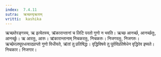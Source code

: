 ```yaml
---
index:  7.4.11
sutra:  ऋच्छत्यृऋताम्
vritti:  kashika 
---
```


ऋच्छतेरङ्गस्य, ऋ इत्येतस्य, ऋ̄कारान्तानां च लिटि परतो गुणो न भवति। ऋच्छ आनर्च्छ, आनर्च्छतुः, आनर्च्छुः। ऋ आरतुः, आरुः। ऋ̄कारान्तानाम् निचकरतुः, निचकरुः। निजगरतुः, निजगरुः। ऋच्छेरलघूपधत्वादप्राप्तो गुणो विधीयते, ऋ̄तां तु प्रतिषिद्धः। वृद्धिविषये तु पूर्वविप्रतिषेधेन वृद्धिरेव इष्यते। निचकार। निजगार।

